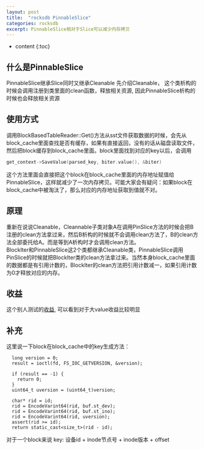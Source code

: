 ```yaml
---
layout: post
title:  "rocksdb PinnableSlice"
categories: rocksdb
excerpt: PinnableSlice相对于Slice可以减少内存拷贝
---
```


* content
{:toc}

## 什么是PinnableSlice
PinnableSlice继承Slice同时又继承Cleanable
先介绍Cleanable， 这个类析构的时候会调用注册到类里面的clean函数，释放相关资源, 因此PinnableSlice析构的时候也会释放相关资源

## 使用方式
调用BlockBasedTableReader::Get()方法从sst文件获取数据的时候，会先从block_cache里面查找是否有缓存，如果有直接返回，没有的话从磁盘读取文件，然后把block缓存到block_cache里面。block里面找到对应的key以后，会调用
```c++
get_context->SaveValue(parsed_key, biter.value(), &biter)
```
这个方法里面会直接把这个block在block_cache里面的内存地址赋值给PinnableSlice，这样就减少了一次内存拷贝。可能大家会有疑问：如果block在block_cache中被淘汰了，那么对应的内存地址获取到值就不对。

## 原理
重新在说说Cleanable，Cleannable子类对象A在调用PinSlice方法的时候会把B注册的clean方法拿过来，然后B析构的时候就不会调用clean方法了，B的clean方法全部委托给A。而是等到A析构时才会调用clean方法。<br/>BlockIter和PinnableSlice这2个类都继承Cleanable类，PinnableSlice调用PinSlice的时候就把BlockIter类的clean方法拿过来。当然本身block_cache里面的数据都是有引用计数的，BlockIter的clean方法把引用计数减一，如果引用计数为0才释放对应的内存。
## 收益
这个别人测试的[收益](https://github.com/facebook/rocksdb/pull/1756#issuecomment-286201693), 可以看到对于大value收益比较明显
## 补充
这里说一下block在block_cache中的key生成方法：
```
  long version = 0;
  result = ioctl(fd, FS_IOC_GETVERSION, &version);
  
  if (result == -1) {
    return 0;
  }
  uint64_t uversion = (uint64_t)version;

  char* rid = id;
  rid = EncodeVarint64(rid, buf.st_dev);
  rid = EncodeVarint64(rid, buf.st_ino);
  rid = EncodeVarint64(rid, uversion);
  assert(rid >= id);
  return static_cast<size_t>(rid - id);
```
对于一个block来说 key: 设备id + inode节点号 + inode版本 + offset